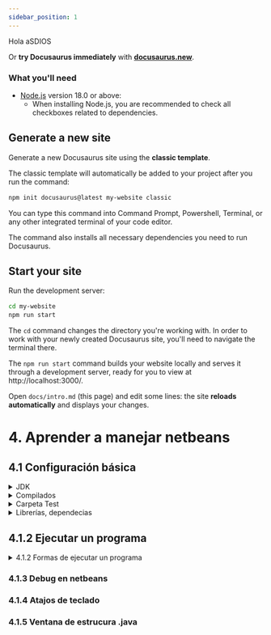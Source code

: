 ```yaml
---
sidebar_position: 1
---
```



Hola aSDIOS

Or **try Docusaurus immediately** with **[docusaurus.new](https://docusaurus.new)**.

### What you'll need

- [Node.js](https://nodejs.org/en/download/) version 18.0 or above:
  - When installing Node.js, you are recommended to check all checkboxes related to dependencies.

## Generate a new site

Generate a new Docusaurus site using the **classic template**.

The classic template will automatically be added to your project after you run the command:

```bash
npm init docusaurus@latest my-website classic
```

You can type this command into Command Prompt, Powershell, Terminal, or any other integrated terminal of your code editor.

The command also installs all necessary dependencies you need to run Docusaurus.

## Start your site

Run the development server:

```bash
cd my-website
npm run start
```

The `cd` command changes the directory you're working with. In order to work with your newly created Docusaurus site, you'll need to navigate the terminal there.

The `npm run start` command builds your website locally and serves it through a development server, ready for you to view at http://localhost:3000/.

Open `docs/intro.md` (this page) and edit some lines: the site **reloads automatically** and displays your changes.

# 4. Aprender a manejar netbeans

## 4.1 Configuración básica

<details>
<summary>JDK</summary>

* Tools -> Java Platforms
* Projects -> Java Dependecies
* Tools -> Java Platforms -> Add platform

### Netbeans 23, necesita JDK 17+

</details>

<details>
<summary>Compilados</summary>

</details>

<details>
<summary>Carpeta Test</summary>

</details>

<details>
<summary>Librerías, dependecias</summary>

</details>

## 4.1.2 Ejecutar un programa

<details>
<summary>4.1.2 Formas de ejecutar un programa</summary>

### Para ejecutar un programa en netbeans existen varias opciones: 

* Botón de run Project.
* Pestaña Run -> Run project
* Pestaña Run -> Run File
* F6 -> Run Project
* Mayús + F6 -> Run File

![](../static/img/play.PNG)

</details>

### 4.1.3 Debug en netbeans

### 4.1.4 Atajos de teclado

### 4.1.5 Ventana de estrucura .java